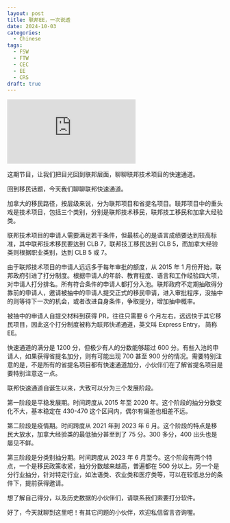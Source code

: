 ```yaml
---
layout: post
title: 联邦EE，一次说透
date: 2024-10-03
categories:
  - Chinese
tags:
  - FSW
  - FTW
  - CEC
  - EE
  - CRS
draft: true
---
```


<div class="videoWrapper">
<iframe src="https://www.youtube.com/embed/x-Lbk6c4lt8?t=3" title="YouTube video player" frameborder="0" allow="accelerometer; autoplay; clipboard-write; encrypted-media; gyroscope; picture-in-picture" allowfullscreen></iframe>
</div>
<div style="display: flex; align-items: flex-start; justify-content: center; font-size: 14px; color: #777;"></div>

这期节目，让我们把目光回到联邦层面，聊聊联邦技术项目的快速通道。

<!-- more -->

回到移民话题，今天我们聊聊联邦快速通道。

加拿大的移民路径，按层级来说，分为联邦项目和省提名项目。联邦项目中的重头戏是技术项目，包括三个类别，分别是联邦技术移民，联邦技工移民和加拿大经验类。

联邦技术项目的申请人需要满足若干条件，但最核心的是语言成绩要达到较高标准，其中联邦技术移民要达到 CLB 7，联邦技工移民达到 CLB 5，而加拿大经验类则根据职业类别，达到 CLB 5 或 7。

由于联邦技术项目的申请人远远多于每年审批的额度，从 2015 年 1 月份开始，联邦政府引进了打分制度。根据申请人的年龄、教育程度、语言和工作经验四大项，对申请人打分排名。所有符合条件的申请人都打分入池。联邦政府不定期抽取得分靠前的申请人，邀请被抽中的申请人提交正式的移民申请，进入审批程序，没抽中的则等待下一次的机会，或者改进自身条件，争取提分，增加抽中概率。

被抽中的申请人自提交材料到获得 PR，往往只需要 6 个月左右，远远快于其它移民项目，因此这个打分制度被称为联邦快递通道，英文叫 Express Entry， 简称 EE。

快速通道的满分是 1200 分，但极少有人的分数能够超过 600 分。有些入池的申请人，如果获得省提名加分，则有可能出现 700 甚至 900 分的情况。需要特别注意的是，不是所有的省提名项目都有快速通道加分，小伙伴们在了解省提名项目是要特别注意这一点。

联邦快速通道自诞生以来，大致可以分为三个发展阶段。

第一阶段是平稳发展期。时间跨度从 2015 年至 2020 年。这个阶段的抽分分数变化不大，基本稳定在 430-470 这个区间内，偶尔有偏差也相差不远。

第二阶段是疫情期。时间跨度从 2021 年到 2023 年 6 月。这个阶段的特点是移民大放水，加拿大经验类的最低抽分甚至到了 75 分。300 多分，400 出头也是屡见不鲜。

第三阶段是分类别抽分期。时间跨度从 2023 年 6 月至今。这个阶段有两个特点，一个是移民政策收紧，抽分分数越来越高，普遍都在 500 分以上。另一个是分行业抽分，针对特定行业，如法语类、农业类和医疗类等，可以在较低总分的条件下，提前获得邀请。

想了解自己得分，以及历史数据的小伙伴们，请联系我们索要打分软件。

好了，今天就聊到这里吧！有其它问题的小伙伴，欢迎私信留言咨询喔。
